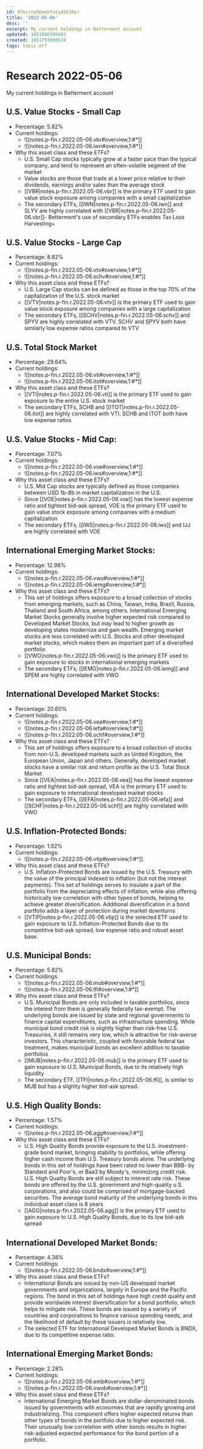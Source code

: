```yaml
---
id: 97mjccw9paebfaiyd2616pr
title: '2022-05-06'
desc: ''
excerpt: My current holdings in Betterment account
updated: 1651886500403
created: 1651793000574
tags: topic.etf
---
```

# Research 2022-05-06

My current holdings in Betterment account

## U.S. Value Stocks - Small Cap

- Percentage: 5.82%
- Current holdings:
    - ![[notes.p-fin.r.2022.05-06.vbr#overview,1:#*]]
    - ![[notes.p-fin.r.2022.05-06.iwn#overview,1:#*]]
- Why this asset class and these ETFs?
    - U.S. Small Cap stocks typically grow at a faster pace than the typical company, and tend to represent an often-volatile segment of the market
    - Value stocks are those that trade at a lower price relative to their dividends, earnings and/or sales than the average stock
    - [[VBR|notes.p-fin.r.2022.05-06.vbr]] is the primary ETF used to gain value stock exposure among companies with a small capitalization
    - The secondary ETFs, [[IWN|notes.p-fin.r.2022.05-06.iwn]] and SLYV are highly correlated with [[VBR|notes.p-fin.r.2022.05-06.vbr]]- Betterment's use of secondary ETFs enables Tax Loss Harvesting+

## U.S. Value Stocks - Large Cap

- Percentage: 8.82%
- Current holdings:
    - ![[notes.p-fin.r.2022.05-06.vtv#overview,1:#*]]
    - ![[notes.p-fin.r.2022.05-06.schv#overview,1:#*]]
- Why this asset class and these ETFs?
    - U.S. Large Cap stocks can be defined as those in the top 70% of the capitalization of the U.S. stock market
    - [[VTV|notes.p-fin.r.2022.05-06.vtv]] is the primary ETF used to gain value stock exposure among companies with a large capitalization
    - The secondary ETFs, [[SCHV|notes.p-fin.r.2022.05-06.schv]] and SPYV are highly correlated with VTV. SCHV and SPYV both have similarly low expense ratios compared to VTV

## U.S. Total Stock Market

- Percentage: 29.64%
- Current holdings:
    - ![[notes.p-fin.r.2022.05-06.vti#overview,1:#*]]
    - ![[notes.p-fin.r.2022.05-06.itot#overview,1:#*]]
- Why this asset class and these ETFs?
    - [[VTI|notes.p-fin.r.2022.05-06.vti]] is the primary ETF used to gain exposure to the entire U.S. stock market
    - The secondary ETFs, SCHB and [[ITOT|notes.p-fin.r.2022.05-06.itot]] are highly correlated with VTI. SCHB and ITOT both have low expense ratios

## U.S. Value Stocks - Mid Cap: 

- Percentage: 7.07%
- Current holdings:
    - ![[notes.p-fin.r.2022.05-06.voe#overview,1:#*]]
    - ![[notes.p-fin.r.2022.05-06.iws#overview,1:#*]]
- Why this asset class and these ETFs?
    - U.S. Mid Cap stocks are typically defined as those companies between USD 1b-8b in market capitalization in the U.S.
    - Since [[VOE|notes.p-fin.r.2022.05-06.voe]] has the lowest expense ratio and tightest bid-ask spread, VOE is the primary ETF used to gain value stock exposure among companies with a medium capitalization
    - The secondary ETFs, [[IWS|notes.p-fin.r.2022.05-06.iws]] and IJJ are highly correlated with VOE

## International Emerging Market Stocks:

- Percentage: 12.98%
- Current holdings:
    - ![[notes.p-fin.r.2022.05-06.vwo#overview,1:#*]]
    - ![[notes.p-fin.r.2022.05-06.iemg#overview,1:#*]]
- Why this asset class and these ETFs?
    - This set of holdings offers exposure to a broad collection of stocks from emerging markets, such as China, Taiwan, India, Brazil, Russia, Thailand and South Africa, among others. International Emerging Market Stocks generally involve higher expected risk compared to Developed Market Stocks, but may lead to higher growth as developing states modernize and gain wealth. Emerging market stocks are less correlated with U.S. Stocks and other developed market stocks, which makes them an important part of a diversified portfolio
    - [[VWO|notes.p-fin.r.2022.05-06.vwo]] is the primary ETF used to gain exposure to stocks in international emerging markets
    - The secondary ETFs, [[IEMG|notes.p-fin.r.2022.05-06.iemg]] and SPEM are highly correlated with VWO

## International Developed Market Stocks:

- Percentage: 20.60%
- Current holdings:
    - ![[notes.p-fin.r.2022.05-06.vea#overview,1:#*]]
    - ![[notes.p-fin.r.2022.05-06.iefa#overview,1:#*]]
    - ![[notes.p-fin.r.2022.05-06.schf#overview,1:#*]]
- Why this asset class and these ETFs?
    - This set of holdings offers exposure to a broad collection of stocks from non-U.S. developed markets such as United Kingdom, the European Union, Japan and others. Generally, developed market stocks have a similar risk and return profile as the U.S. Total Stock Market
    - Since [[VEA|notes.p-fin.r.2022.05-06.vea]] has the lowest expense ratio and tightest bid-ask spread, VEA is the primary ETF used to gain exposure to international developed market stocks
    - The secondary ETFs, [[IEFA|notes.p-fin.r.2022.05-06.iefa]] and [[SCHF|notes.p-fin.r.2022.05-06.schf]] are highly correlated with VWO  

## U.S. Inflation-Protected Bonds:

- Percentage: 1.02%
- Current holdings:
    - ![[notes.p-fin.r.2022.05-06.vtip#overview,1:#*]]
- Why this asset class and these ETFs?
    - U.S. Inflation-Protected Bonds are issued by the U.S. Treasury with the value of the principal indexed to inflation (but not the interest payments). This set of holdings serves to insulate a part of the portfolio from the depreciating effects of inflation, while also offering historically low correlation with other types of bonds, helping to achieve greater diversification. Additional diversification in a bond portfolio adds a layer of protection during market downturns
    - [[VTIP|notes.p-fin.r.2022.05-06.vtip]] is the selected ETF used to gain exposure to U.S. Inflation-Protected Bonds due to its competitive bid-ask spread, low expense ratio and robust asset base.

## U.S. Municipal Bonds:

- Percentage: 5.82%
- Current holdings:
    - ![[notes.p-fin.r.2022.05-06.mub#overview,1:#*]]
    - ![[notes.p-fin.r.2022.05-06.tfi#overview,1:#*]]
- Why this asset class and these ETFs?
    - U.S. Municipal Bonds are only included in taxable portfolios, since the interest from them is generally federally tax-exempt. The underlying bonds are issued by state and regional governments to finance capital expenditures, such as infrastructure spending. While municipal bond credit risk is slightly higher than risk-free U.S. Treasuries, it still remains very low, which is attractive for risk-averse investors. This characteristic, coupled with favorable federal tax treatment, makes municipal bonds an excellent addition to taxable portfolios
    - [[MUB|notes.p-fin.r.2022.05-06.mub]] is the primary ETF used to gain exposure to U.S. Municipal Bonds, due to its relatively high liquidity
    - The secondary ETF, [[TFI|notes.p-fin.r.2022.05-06.tfi]], is similar to MUB but has a slightly higher bid-ask spread.

## U.S. High Quality Bonds:

- Percentage: 1.57%
- Current holdings:
    - ![[notes.p-fin.r.2022.05-06.agg#overview,1:#*]]
- Why this asset class and these ETFs?
    - U.S. High Quality Bonds provide exposure to the U.S. investment-grade bond market, bringing stability to portfolios, while offering higher cash income than U.S. Treasury bonds alone. The underlying bonds in this set of holdings have been rated no lower than BBB- by Standard and Poor's, or Baa3 by Moody's, minimizing credit risk. U.S. High Quality Bonds are still subject to interest rate risk. These bonds are offered by the U.S. government and high-quality u.S. corporations, and also could be comprised of mortgage-backed securities. The average bond maturity of the underlying bonds in this individual asset class is 8 years
    - [[AGG|notes.p-fin.r.2022.05-06.agg]] is the primary ETF used to gain exposure to U.S. High Quality Bonds, due to its low bid-ask spread

## International Developed Market Bonds:

- Percentage: 4.38%
- Current holdings:
    -  ![[notes.p-fin.r.2022.05-06.bndx#overview,1:#*]]
- Why this asset class and these ETFs?
    - International Bonds are issued by non-US developed market governments and organizations, largely in Europe and the Pacific regions. The bond in this set of holdings have high credit quality and provide worldwide interest diversification for a bond portfolio, which helps to mitigate risk. These bonds are issued by a variety of countries and corporations to finance various spending needs, and the likelihood of default by these issuers is relatively low.
    - The selected ETF for International Developed Market Bonds is BNDX, due to its competitive expense ratio.

## International Emerging Market Bonds: 

- Percentage: 2.28%
- Current holdings:
    - ![[notes.p-fin.r.2022.05-06.emb#overview,1:#*]]
    - ![[notes.p-fin.r.2022.05-06.vwob#overview,1:#*]]
- Why this asset class and these ETFs?
    - International Emerging Market Bonds are dollar-denominated bonds issued by governments with economies that are rapidly growing and industrializing. This component offers higher expected returns than other types of bonds in the portfolio due to higher expected risk. Their unusually low correlation with other bonds results in higher risk-adjusted expected performance for the bond portion of a portfolio.